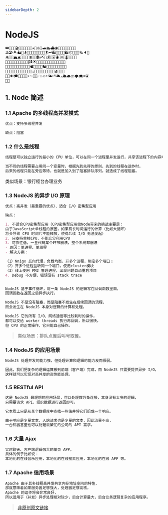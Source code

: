 ```yaml
---
sidebarDepth: 2
---
```


# NodeJS

```sh
🎟🤹‍🤹‍🎭🎬🎼🥁🎸🚗🚌🚁✈️🚀⛵️🚤🛥🛳⛴⛽️🚦🚥🚧🚏🗽🗼🏰🎠
⛱🏖🏝🏜🌋🏂🏋️‍🤸🏻‍🤸🏼‍⛹️‍⛹️‍🤺🏄‍🗝🛍🎁🎊🎉🎀🛍📦🎏📯📄🗞🔈📣
⛺️🗻🗻🏔⛰🏤🏥🌆🌁☎️🎥⏰🛢⚒⛏💎💰💡⌛️💣🔪⚙️💉🌡🛁🛀🏿🔑
🏄‍🏊‍🏊‍🚣‍🏆🚴‍🥇🥈🥉🏅🎖🎗🏵🎫🌊🍎🍋🍓🍇🍉🍅🍆🥝🌽🍖🍗
🐴🐌🐝🐋🐬🐅🐆🐳🐪🐘🐏🕊🐇🐓🦌🐎🐿🐉🐲🌸🌼🌻🌞🌝🍄🌾
🍥🍦🍭🎂🍭🍿🍩🍪🌰🥜🍺🍻☕️🍶🍷🥂🥃🍹🍾🏈🏀🥊⛳️🥋🎋🌱
🔕🔔🔊🗯💭🇨🇳🎍⭐️✨🌈🌚☄️💥🔥☀️🌤⛅️🌥☁️🌦🌧⛈🌩🌨❄️⛲️
🍱🍛
```

## 1. Node 简述

### 1.1 Apache 的多线程高并发模式

```md
优点：支持多线程并发

缺点：阻塞
```

### 1.2 什么是线程

```md
线程是可以独立运行的最小的 CPU 单位，可以在同一个进程里并发运行，共享该进程下的内存地址空间。

当不同的线程需要占用同一个变量时，根据先到先得的原则，先到的线程在运作时，
后来的线程只能在旁边等待，也就是加入到了阻塞排队序列。就造成了线程阻塞。
```

类似场景：银行柜台办理业务

### 1.3 NodeJS 的异步 I/O 原理

```md
优点：高并发（最重要的优点）、适合 I/O 密集型应用

缺点：

1. 不适合CPU密集型应用（CPU密集型应用给Node带来的挑战主要是：
由于JavaScript单线程的原因，如果有长时间运行的计算（比如大循环）
将会导致 CPU 时间片不能释放，使得后续 I/O 无法发起）
2. 只支持单核CPU，不能充分利用CPU
3. 可靠性低，一旦代码某个环节崩溃，整个系统都崩溃
- 原因：单进程、单线程
- 解决方案：

（1）Nnigx 反向代理，负载均衡，开多个进程，绑定多个端口；
（2）开多个进程监听同一个端口，使用cluster模块
（3）线上使用 PM2 管理进程，出现问题自动重启项目
4. Debug 不方便，错误没有 stack trace


NodeJS 基于事件循环，每一条 NodeJS 的逻辑写在回调函数里面，
回调函数在返回之后异步执行。

NodeJS 不是没有阻塞，而是阻塞不发生在后续回调的流程，
而会发生在 NodeJS 本身对逻辑的计算和处理。

NodeJS 它的所有 I/O、网络通信等比较耗时的操作，
都可以交给 worker threads 执行再回调，所以很快。
但 CPU 的正常操作，它只能自己操作。
```

>类似场景：排队点餐后叫号取餐。

### 1.4 NodeJS 的应用场景

```md
NodeJS 处理并发的能力强，但处理计算和逻辑的能力反而很弱。

因此，我们把复杂的逻辑运算搬到前端（客户端）完成，而 NodeJS 只需要提供异步 I/O，
这样就可以实现对高并发的高性能处理。
```

### 1.5 RESTful API

```md
这是 NodeJS 最理想的应用场景，可以处理数万条连接，本身没有太多的逻辑，
只需要请求 API，组织数据进行返回即可。

它本质上只是从某个数据库中查找一些值并将它们组成一个响应。

由于响应是少量文本，入站请求也是少量的文本，因此流量不高，
一台机器甚至也可以处理最繁忙的公司的 API 需求。
```

### 1.6 大量 Ajax

```md
实时聊天、客户端逻辑强大的单页 APP，
具体的例子比如说：
本地化的在线音乐应用，本地化的在线搜索应用，本地化的在线 APP 等。
```

### 1.7 Apache 适用场景

```md
Apache 由于其多线程高并发共享内存地址空间的特性，
那就意味着如果服务器足够强大，处理器足够高核，
Apache 的运作将会非常良好，
所以适用于（并发）异步处理相对较少，后台计算量大，后台业务逻辑复杂的应用程序。
```

>[非原创原文链接](alloween.top)
